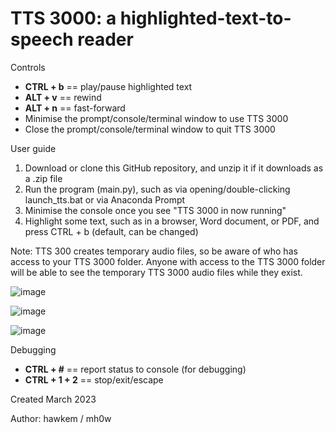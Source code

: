 # TTS 3000: a highlighted-text-to-speech reader

Controls
- **CTRL + b** == play/pause highlighted text
- **ALT  + v** == rewind
- **ALT  + n** == fast-forward
- Minimise the prompt/console/terminal window to use TTS 3000
- Close the prompt/console/terminal window to quit TTS 3000

User guide
1) Download or clone this GitHub repository, and unzip it if it downloads as a .zip file
2) Run the program (main.py), such as via opening/double-clicking launch_tts.bat or via Anaconda Prompt
3) Minimise the console once you see "TTS 3000 in now running"
4) Highlight some text, such as in a browser, Word document, or PDF, and press CTRL + b (default, can be changed)

Note: TTS 300 creates temporary audio files, so be aware of who has access to your TTS 3000 folder. Anyone with access to the TTS 3000 folder will be able to see the temporary TTS 3000 audio files while they exist.

![image](https://user-images.githubusercontent.com/82766547/227897143-dede1e3a-16f4-415c-9c2a-96c5b45bf780.png)

![image](https://user-images.githubusercontent.com/82766547/227896657-ac0837aa-e7d1-443e-81e2-a11afda6d13e.png)

![image](https://user-images.githubusercontent.com/82766547/227907400-47e52885-2919-4843-8400-a561f884d9e3.png)

Debugging
- **CTRL + #** == report status to console (for debugging)
- **CTRL + 1 + 2** == stop/exit/escape

Created March 2023

Author: hawkem / mh0w
